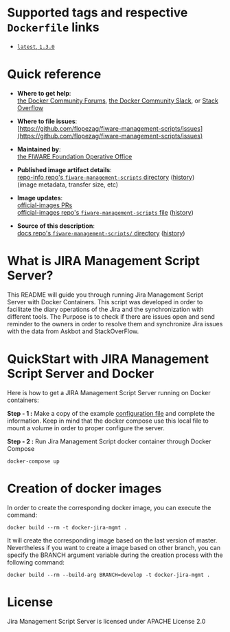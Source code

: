 # Supported tags and respective `Dockerfile` links

-	[`latest`, `1.3.0`](https://github.com/flopezag/fiware-management-scripts/docker/Dockerfile)

# Quick reference

-	**Where to get help**:  
	[the Docker Community Forums](https://forums.docker.com/), [the Docker Community Slack](https://blog.docker.com/2016/11/introducing-docker-community-directory-docker-community-slack/), or [Stack Overflow](https://stackoverflow.com/search?tab=newest&q=docker)

-	**Where to file issues**:  
	[https://github.com/flopezag/fiware-management-scripts/issues](https://github.com/flopezag/fiware-management-scripts/issues)

-	**Maintained by**:  
	[the FIWARE Foundation Operative Office](https://github.com/flopezag)

-	**Published image artifact details**:  
	[repo-info repo's `fiware-management-scripts` directory](https://github.com/flopezag/fiware-management-scripts/repo-info) ([history](https://github.com/flopezag/fiware-management-scripts/repo-info))  
	(image metadata, transfer size, etc)

-	**Image updates**:  
	[official-images PRs](https://github.com/flopezag/fiware-management-scripts/pulls?q=is%3Apr+is%3Aclosed)  
	[official-images repo's `fiware-management-scripts` file](https://github.com/flopezag/fiware-management-scripts/...) ([history](https://github.com/flopezagfiware-management-scripts/...))

-	**Source of this description**:  
	[docs repo's `fiware-management-scripts/` directory](https://github.com/flopez/fiware-management-scripts/docker/tree/master) ([history](https://github.com/flopez/fiware-management-scripts/docker/commits/master))

# What is JIRA Management Script Server?

This README will guide you through running Jira Management Script Server with Docker Containers. This script was 
developed in order to facilitate the diary operations of the Jira and the synchronization with different tools. The 
Purpose is to check if there are issues open and send reminder to the owners in order to resolve them and synchronize 
Jira issues with the data from Askbot and StackOverFlow.

# QuickStart with JIRA Management Script Server and Docker

Here is how to get a JIRA Management Script Server running on Docker containers:

**Step - 1 :** Make a copy of the example [configuration file](https://github.com/flopezag/fiware-management-scripts/blob/develop/Config/management.ini) and complete the information. Keep in mind that the docker compose use this local file to mount a volume in order to proper configure the server.

**Step - 2 :** Run Jira Management Script docker container through Docker Compose

`docker-compose up`

# Creation of docker images

In order to create the corresponding docker image, you can execute the command:

```console
docker build --rm -t docker-jira-mgmt .
```

It will create the corresponding image based on the last version of master. Nevertheless if you want to create a image
based on other branch, you can specify the BRANCH argument variable during the creation process with the following
command:

```console
docker build --rm --build-arg BRANCH=develop -t docker-jira-mgmt .
```


# License

Jira Management Script Server is licensed under APACHE License 2.0


